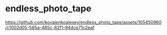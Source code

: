 # endless_photo_tape


https://github.com/kovalenkoalexey/endless_photo_tape/assets/105450960/c1002d05-565a-485c-82f1-94dce71c2eaf


